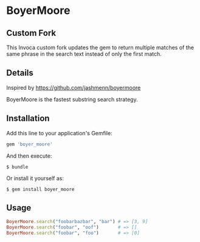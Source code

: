# BoyerMoore

## Custom Fork
This Invoca custom fork updates the gem to return multiple matches of the same phrase in the search text instead of only the first match.

## Details

Inspired by https://github.com/jashmenn/boyermoore

BoyerMoore is the fastest substring search strategy.

## Installation

Add this line to your application's Gemfile:

```ruby
gem 'boyer_moore'
```

And then execute:

    $ bundle

Or install it yourself as:

    $ gem install boyer_moore

## Usage

```ruby
BoyerMoore.search("foobarbazbar", "bar") # => [3, 9]
BoyerMoore.search("foobar", "oof")       # => []
BoyerMoore.search("foobar", "foo")       # => [0]

```

